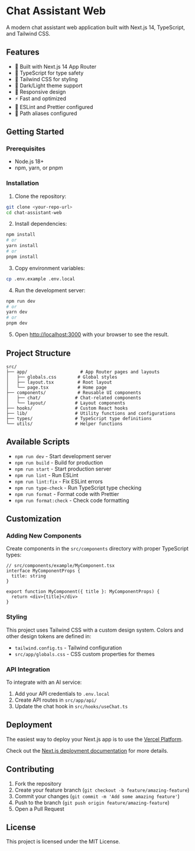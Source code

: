 # Chat Assistant Web

A modern chat assistant web application built with Next.js 14, TypeScript, and Tailwind CSS.

## Features

- 🚀 Built with Next.js 14 App Router
- 💎 TypeScript for type safety
- 🎨 Tailwind CSS for styling
- 🌙 Dark/Light theme support
- 📱 Responsive design
- ⚡ Fast and optimized
- 🧹 ESLint and Prettier configured
- 🔧 Path aliases configured

## Getting Started

### Prerequisites

- Node.js 18+ 
- npm, yarn, or pnpm

### Installation

1. Clone the repository:
```bash
git clone <your-repo-url>
cd chat-assistant-web
```

2. Install dependencies:
```bash
npm install
# or
yarn install
# or
pnpm install
```

3. Copy environment variables:
```bash
cp .env.example .env.local
```

4. Run the development server:
```bash
npm run dev
# or
yarn dev
# or
pnpm dev
```

5. Open [http://localhost:3000](http://localhost:3000) with your browser to see the result.

## Project Structure

```
src/
├── app/                    # App Router pages and layouts
│   ├── globals.css        # Global styles
│   ├── layout.tsx         # Root layout
│   └── page.tsx           # Home page
├── components/            # Reusable UI components
│   ├── chat/             # Chat-related components
│   └── layout/           # Layout components
├── hooks/                # Custom React hooks
├── lib/                  # Utility functions and configurations
├── types/                # TypeScript type definitions
└── utils/                # Helper functions
```

## Available Scripts

- `npm run dev` - Start development server
- `npm run build` - Build for production
- `npm run start` - Start production server
- `npm run lint` - Run ESLint
- `npm run lint:fix` - Fix ESLint errors
- `npm run type-check` - Run TypeScript type checking
- `npm run format` - Format code with Prettier
- `npm run format:check` - Check code formatting

## Customization

### Adding New Components

Create components in the `src/components` directory with proper TypeScript types:

```tsx
// src/components/example/MyComponent.tsx
interface MyComponentProps {
  title: string
}

export function MyComponent({ title }: MyComponentProps) {
  return <div>{title}</div>
}
```

### Styling

This project uses Tailwind CSS with a custom design system. Colors and other design tokens are defined in:
- `tailwind.config.ts` - Tailwind configuration
- `src/app/globals.css` - CSS custom properties for themes

### API Integration

To integrate with an AI service:

1. Add your API credentials to `.env.local`
2. Create API routes in `src/app/api/`
3. Update the chat hook in `src/hooks/useChat.ts`

## Deployment

The easiest way to deploy your Next.js app is to use the [Vercel Platform](https://vercel.com/new).

Check out the [Next.js deployment documentation](https://nextjs.org/docs/deployment) for more details.

## Contributing

1. Fork the repository
2. Create your feature branch (`git checkout -b feature/amazing-feature`)
3. Commit your changes (`git commit -m 'Add some amazing feature'`)
4. Push to the branch (`git push origin feature/amazing-feature`)
5. Open a Pull Request

## License

This project is licensed under the MIT License.
